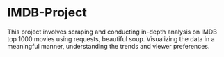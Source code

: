# IMDB-Project
This project involves scraping and conducting in-depth analysis on IMDB top 1000 movies using requests, beautiful soup. Visualizing the data in a meaningful manner, understanding the trends and viewer preferences.
